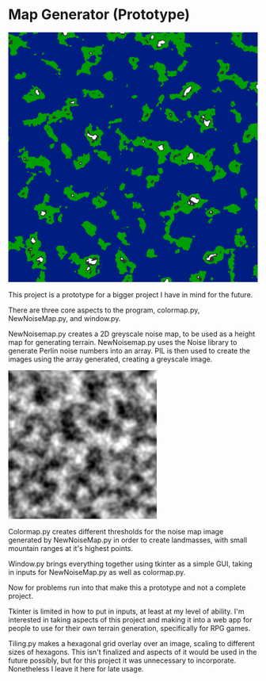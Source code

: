 # Map Generator (Prototype)

![ColorMap](ColorMap.png)

This project is a prototype for a bigger project I have in mind for the future.

There are three core aspects to the program, colormap.py, NewNoiseMap.py, and window.py.

NewNoisemap.py creates a 2D greyscale noise map, to be used as a height map for generating terrain. NewNoisemap.py uses the Noise library to generate Perlin noise numbers into an array. PIL is then used to create the images using the array generated, creating a greyscale image.

![NoiseMap](NoiseMap.png)


Colormap.py creates different thresholds for the noise map image generated by NewNoiseMap.py in order to create landmasses, with small mountain ranges at it's highest points.

Window.py brings everything together using tkinter as a simple GUI, taking in inputs for NewNoiseMap.py as well as colormap.py.

Now for problems run into that make this a prototype and not a complete project.

Tkinter is limited in how to put in inputs, at least at my level of ability. I'm interested in taking aspects of this project and making it into a web app for people to use for their own terrain generation, specifically for RPG games.

Tiling.py makes a hexagonal grid overlay over an image, scaling to different sizes of hexagons. This isn't finalized and aspects of it would be used in the future possibly, but for this project it was unnecessary to incorporate. Nonetheless I leave it here for late usage.
